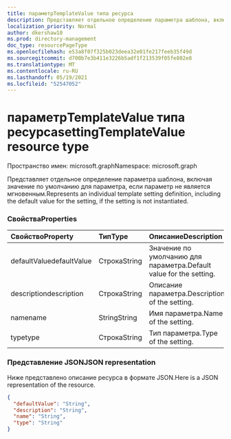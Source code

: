 ```yaml
---
title: параметрTemplateValue типа ресурса
description: Представляет отдельное определение параметра шаблона, включая значение по умолчанию для параметра, если параметр не является мгновенным.
localization_priority: Normal
author: dkershaw10
ms.prod: directory-management
doc_type: resourcePageType
ms.openlocfilehash: e53a8f07f325b023deea32e01fe217feeb35f49d
ms.sourcegitcommit: d700b7e3b411e3226b5adf1f213539f05fe802e8
ms.translationtype: MT
ms.contentlocale: ru-RU
ms.lasthandoff: 05/19/2021
ms.locfileid: "52547052"
---
```

# <a name="settingtemplatevalue-resource-type"></a><span data-ttu-id="847bb-103">параметрTemplateValue типа ресурса</span><span class="sxs-lookup"><span data-stu-id="847bb-103">settingTemplateValue resource type</span></span>

<span data-ttu-id="847bb-104">Пространство имен: microsoft.graph</span><span class="sxs-lookup"><span data-stu-id="847bb-104">Namespace: microsoft.graph</span></span>

<span data-ttu-id="847bb-105">Представляет отдельное определение параметра шаблона, включая значение по умолчанию для параметра, если параметр не является мгновенным.</span><span class="sxs-lookup"><span data-stu-id="847bb-105">Represents an individual template setting definition, including the default value for the setting, if the setting is not instantiated.</span></span>

### <a name="properties"></a><span data-ttu-id="847bb-106">Свойства</span><span class="sxs-lookup"><span data-stu-id="847bb-106">Properties</span></span>

| <span data-ttu-id="847bb-107">Свойство</span><span class="sxs-lookup"><span data-stu-id="847bb-107">Property</span></span> | <span data-ttu-id="847bb-108">Тип</span><span class="sxs-lookup"><span data-stu-id="847bb-108">Type</span></span> | <span data-ttu-id="847bb-109">Описание</span><span class="sxs-lookup"><span data-stu-id="847bb-109">Description</span></span> |
|:---------------|:--------|:----------|
|<span data-ttu-id="847bb-110">defaultValue</span><span class="sxs-lookup"><span data-stu-id="847bb-110">defaultValue</span></span>|<span data-ttu-id="847bb-111">Строка</span><span class="sxs-lookup"><span data-stu-id="847bb-111">String</span></span>| <span data-ttu-id="847bb-112">Значение по умолчанию для параметра.</span><span class="sxs-lookup"><span data-stu-id="847bb-112">Default value for the setting.</span></span> |
|<span data-ttu-id="847bb-113">description</span><span class="sxs-lookup"><span data-stu-id="847bb-113">description</span></span>|<span data-ttu-id="847bb-114">Строка</span><span class="sxs-lookup"><span data-stu-id="847bb-114">String</span></span>| <span data-ttu-id="847bb-115">Описание параметра.</span><span class="sxs-lookup"><span data-stu-id="847bb-115">Description of the setting.</span></span> |
|<span data-ttu-id="847bb-116">name</span><span class="sxs-lookup"><span data-stu-id="847bb-116">name</span></span>|<span data-ttu-id="847bb-117">String</span><span class="sxs-lookup"><span data-stu-id="847bb-117">String</span></span>| <span data-ttu-id="847bb-118">Имя параметра.</span><span class="sxs-lookup"><span data-stu-id="847bb-118">Name of the setting.</span></span> |
|<span data-ttu-id="847bb-119">type</span><span class="sxs-lookup"><span data-stu-id="847bb-119">type</span></span>|<span data-ttu-id="847bb-120">Строка</span><span class="sxs-lookup"><span data-stu-id="847bb-120">String</span></span>| <span data-ttu-id="847bb-121">Тип параметра.</span><span class="sxs-lookup"><span data-stu-id="847bb-121">Type of the setting.</span></span> |

### <a name="json-representation"></a><span data-ttu-id="847bb-122">Представление JSON</span><span class="sxs-lookup"><span data-stu-id="847bb-122">JSON representation</span></span>

<span data-ttu-id="847bb-123">Ниже представлено описание ресурса в формате JSON.</span><span class="sxs-lookup"><span data-stu-id="847bb-123">Here is a JSON representation of the resource.</span></span>

<!-- {
  "blockType": "resource",
  "optionalProperties": [

  ],
  "@odata.type": "microsoft.graph.settingTemplateValue"
}-->

```json
{
  "defaultValue": "String",
  "description": "String",
  "name": "String",
  "type": "String"
}

```


<!-- uuid: 8fcb5dbc-d5aa-4681-8e31-b001d5168d79
2015-10-25 14:57:30 UTC -->
<!-- {
  "type": "#page.annotation",
  "description": "settingTemplateValue resource",
  "keywords": "",
  "section": "documentation",
  "tocPath": ""
}-->

